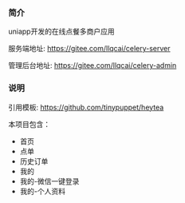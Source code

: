 ### 简介

uniapp开发的在线点餐多商户应用

服务端地址: https://gitee.com/llqcai/celery-server

管理后台地址: https://gitee.com/llqcai/celery-admin

### 说明

引用模板: https://github.com/tinypuppet/heytea

本项目包含：

- 首页
- 点单
- 历史订单
- 我的
- 我的-微信一键登录
- 我的-个人资料
